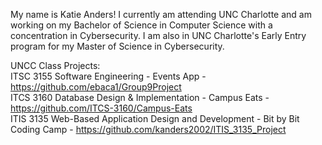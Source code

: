 My name is Katie Anders! I currently am attending UNC Charlotte and am working on my Bachelor of Science in Computer Science with a concentration in Cybersecurity. I am also in UNC Charlotte's Early Entry program for my Master of Science in Cybersecurity.

UNCC Class Projects: \
ITSC 3155 Software Engineering - Events App - https://github.com/ebaca1/Group9Project \
ITCS 3160 Database Design & Implementation - Campus Eats - https://github.com/ITCS-3160/Campus-Eats \
ITIS 3135 Web-Based Application Design and Development - Bit by Bit Coding Camp - https://github.com/kanders2002/ITIS_3135_Project
